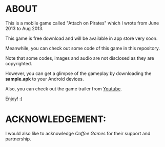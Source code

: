 ABOUT
=====

This is a mobile game called "Attach on Pirates" which I wrote from June 2013 to Aug 2013. 

This game is free download and will be available in app store very soon.

Meanwhile, you can check out some code of this game in this repository.

Note that some codes, images and audio are not disclosed as they are copyrighted.

However, you can get a glimpse of the gameplay by downloading the **sample.apk** to your Android devices.

Also, you can check out the game trailer from [Youtube](https://www.youtube.com/watch?v=GC4CD5utn_E#action=share/).

Enjoy! :)


ACKNOWLEDGEMENT:
================
I would also like to acknowledge *Coffee Games* for their support and partnership.